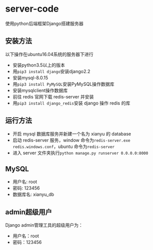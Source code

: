 # server-code
使用python后端框架Django搭建服务器

## 安装方法
以下操作在ubuntu16.04系统的服务器下进行

- 安装python3.5以上的版本
- 用`pip3 install django`安装django2.2
- 安装mysql-8.0.15
- 用`pip3 install PyMySQL`安装PyMySQL操作数据库
- 安装mysqlclient操作数据库
- 前往 redis 官网下载 redis-server 并安装
- 用`pip3 install django_redis`安装 django 操作 redis 的库


## 运行方法

- 开启 mysql 数据库服务并新建一个名为 xianyu 的 database
- 启动 redis-server 服务，window 命令为`redis-server.exe redis.windows.conf`，ubuntu 命令为`redis-server`
- 进入 server 文件夹执行`python manage.py runserver 0.0.0.0:8000`


## MySQL

* 用户名: root
* 密码: 123456
* 数据库名: xianyu_db



## admin超级用户
Django admin管理工具的超级用户为：
- 用户名：root
- 密码：123456
